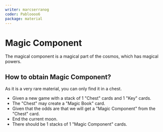 ```yaml
---
writer: marcserranog
coder: Pabloooo6
package: material
---
```

# Magic Component

The magical component is a magical part of the cosmos, which has magical powers.

## How to obtain Magic Component?

As it is a very rare material, you can only find it in a chest.

 * Given a new game with a stack of 1 "Chest" cards and 1 "Key" cards.
 * The "Chest" may create a "Magic Book" card.
 * Given that the odds are that we will get a "Magic Component" from the "Chest" card.
 * End the current moon.
 * There should be 1 stacks of 1 "Magic Component" cards.
